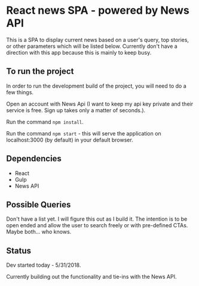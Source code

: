 # React news SPA - powered by News API

This is a SPA to display current news based on a user's query, top stories, or other parameters which will be listed below. Currently don't have a direction with this app because this is mainly to keep busy.

## To run the project

In order to run the development build of the project, you will need to do a few things.

Open an account with News Api (I want to keep my api key private and their service is free. Sign up takes only a matter of seconds.).

Run the command ``` npm install ```.

Run the command ``` npm start ``` - this will serve the application on localhost:3000 (by default) in your default browser. 

## Dependencies
<ul>
<li>React</li>
<li>Gulp</li>
<li>News API</li>
</ul>

## Possible Queries

Don't have a list yet. I will figure this out as I build it. The intention is to be open ended and allow the user to search freely or with pre-defined CTAs. Maybe both... who knows.

## Status

Dev started today - 5/31/2018.

Currently building out the functionality and tie-ins with the News API.